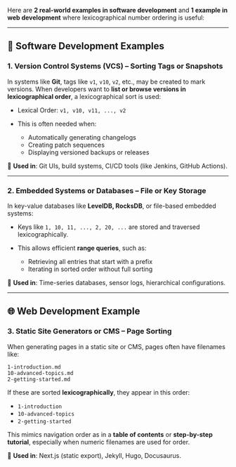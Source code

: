 Here are **2 real-world examples in software development** and **1 example in web development** where lexicographical number ordering is useful:

---

## 🔧 **Software Development Examples**

### 1. **Version Control Systems (VCS) – Sorting Tags or Snapshots**

In systems like **Git**, tags like `v1`, `v10`, `v2`, etc., may be created to mark versions. When developers want to **list or browse versions in lexicographical order**, a lexicographical sort is used:

* Lexical Order: `v1, v10, v11, ..., v2`
* This is often needed when:

  * Automatically generating changelogs
  * Creating patch sequences
  * Displaying versioned backups or releases

🔗 **Used in**: Git UIs, build systems, CI/CD tools (like Jenkins, GitHub Actions).

---

### 2. **Embedded Systems or Databases – File or Key Storage**

In key-value databases like **LevelDB, RocksDB**, or file-based embedded systems:

* Keys like `1, 10, 11, ..., 2, 20, ...` are stored and traversed lexicographically.
* This allows efficient **range queries**, such as:

  * Retrieving all entries that start with a prefix
  * Iterating in sorted order without full sorting

🔗 **Used in**: Time-series databases, sensor logs, hierarchical configurations.

---

## 🌐 **Web Development Example**

### 3. **Static Site Generators or CMS – Page Sorting**

When generating pages in a static site or CMS, pages often have filenames like:

```
1-introduction.md  
10-advanced-topics.md  
2-getting-started.md
```

If these are sorted **lexicographically**, they appear in this order:

* `1-introduction`
* `10-advanced-topics`
* `2-getting-started`

This mimics navigation order as in a **table of contents** or **step-by-step tutorial**, especially when numeric filenames are used for order.

🔗 **Used in**: Next.js (static export), Jekyll, Hugo, Docusaurus.
